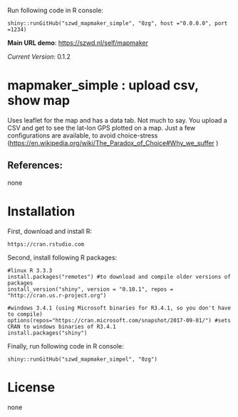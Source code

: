 Run following code in R console:

    shiny::runGitHub("szwd_mapmaker_simple", "0zg", host ="0.0.0.0", port =1234)

**Main URL demo**: https://szwd.nl/self/mapmaker <br>

*Current Version*: 0.1.2

# mapmaker_simple : upload csv, show map

Uses leaflet for the map and has a data tab. 
Not much to say. You upload a CSV and get to see the lat-lon GPS plotted on a map.
Just a few configurations are available, to avoid choice-stress (https://en.wikipedia.org/wiki/The_Paradox_of_Choice#Why_we_suffer )

## References:

none

# Installation

First, download and install R:

    https://cran.rstudio.com

Second, install following R packages:

    #linux R 3.3.3
    install.packages("remotes") #to download and compile older versions of packages
    install_version("shiny", version = "0.10.1", repos = "http://cran.us.r-project.org")
    
    #windows 3.4.1 (using Microsoft binaries for R3.4.1, so you don't have to compile)
    options(repos="https://cran.microsoft.com/snapshot/2017-09-01/") #sets CRAN to windows binaries of R3.4.1
    install.packages("shiny")

Finally, run following code in R console:

    shiny::runGitHub("szwd_mapmaker_simpel", "0zg")


# License

none
